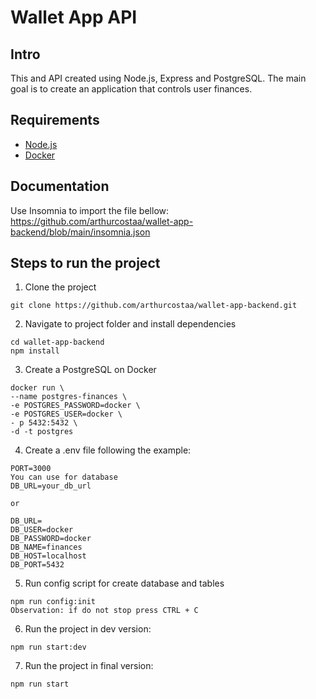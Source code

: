 # Wallet App API

## Intro

This and API created using Node.js, Express and PostgreSQL.
The main goal is to create an application that controls user finances.

## Requirements

- [Node.js](https://nodejs.org/)
- [Docker](https://www.docker.com/)

## Documentation

Use Insomnia to import the file bellow:
https://github.com/arthurcostaa/wallet-app-backend/blob/main/insomnia.json

## Steps to run the project

1. Clone the project

```
git clone https://github.com/arthurcostaa/wallet-app-backend.git
```

2. Navigate to project folder and install dependencies

```
cd wallet-app-backend
npm install
```

3. Create a PostgreSQL on Docker

```
docker run \
--name postgres-finances \
-e POSTGRES_PASSWORD=docker \
-e POSTGRES_USER=docker \
- p 5432:5432 \
-d -t postgres
```

4. Create a .env file following the example:

```
PORT=3000
You can use for database
DB_URL=your_db_url

or

DB_URL=
DB_USER=docker
DB_PASSWORD=docker
DB_NAME=finances
DB_HOST=localhost
DB_PORT=5432
```

5. Run config script for create database and tables

```
npm run config:init
Observation: if do not stop press CTRL + C
```

6. Run the project in dev version:

```
npm run start:dev
```

7. Run the project in final version:

```
npm run start
```
